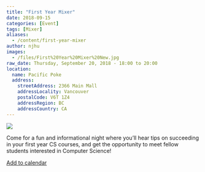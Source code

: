 ```yaml
---
title: "First Year Mixer"
date: 2018-09-15
categories: [Event]
tags: [Mixer]
aliases:
  - /content/first-year-mixer
author: njhu
images:
  - /files/First%20Year%20Mixer%20New.jpg
raw_date: Thursday, September 20, 2018 - 18:00 to 20:00
location:
  name: Pacific Poke
  address:
    streetAddress: 2366 Main Mall
    addressLocality: Vancouver
    postalCode: V6T 1Z4
    addressRegion: BC
    addressCountry: CA
---
```


![](/files/First%20Year%20Mixer%20New.jpg)

Come for a fun and informational night where you’ll hear tips on succeeding in your first year CS courses, and get the opportunity to meet fellow students interested in Computer Science!

[Add to calendar](https://www.google.com/calendar/render?action=TEMPLATE&text=CSSS%3A+First+Year+Mixer&details=https%3A%2F%2Fubccsss.org%2Fcontent%2Ffirst-year-mixer%0ACome+for+a+fun+and+informational+night+where+you%E2%80%99ll+hear+tips+on+succeeding+in+your+first+year+CS+courses%2C+and+get+the+opportunity+to+meet+fellow+students+interested+in+Computer+Science%21&location=ICICS+%23021%2C+ICICS+Computer+Science%2C+2366+Main+Mall%2C+Vancouver%2C+BC+V6T+1Z4%2C+Canada&dates=20180921T010000Z%2F20180921T030000Z)
